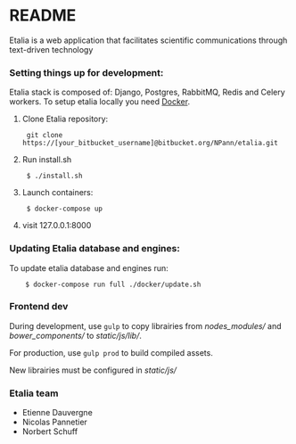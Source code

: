 # README #

Etalia is a web application that facilitates scientific communications through 
text-driven technology 

### Setting things up for development:

Etalia stack is composed of: Django, Postgres, RabbitMQ, Redis and Celery workers. 
To setup etalia locally you need [Docker](https://www.docker.com/).   

1. Clone Etalia repository:
        
        git clone https://[your_bitbucket_username]@bitbucket.org/NPann/etalia.git

2. Run install.sh

        $ ./install.sh

3. Launch containers:        

        $ docker-compose up

4. visit 127.0.0.1:8000


### Updating Etalia database and engines:

To update etalia database and engines run:

        $ docker-compose run full ./docker/update.sh

### Frontend dev ###

During development, use ```gulp``` to copy librairies from *nodes_modules/* and *bower_components/* to *static/js/lib/*.

For production, use ```gulp prod``` to build compiled assets. 

New librairies must be configured in *static/js/*

### Etalia team ###

* Etienne Dauvergne
* Nicolas Pannetier
* Norbert Schuff
